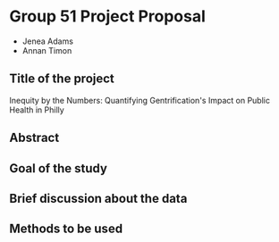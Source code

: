 # Group 51 Project Proposal 

- Jenea Adams 
- Annan Timon


## Title of the project
Inequity by the Numbers: Quantifying Gentrification's Impact on Public Health in Philly

## Abstract



## Goal of the study

## Brief discussion about the data



## Methods to be used